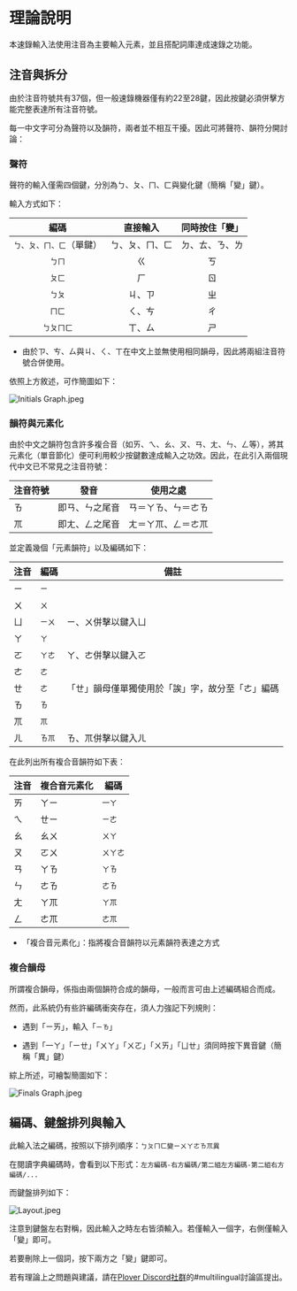 # 理論說明

本速錄輸入法使用注音為主要輸入元素，並且搭配詞庫達成速錄之功能。

## 注音與拆分

由於注音符號共有37個，但一般速錄機器僅有約22至28鍵，因此按鍵必須併擊方能完整表達所有注音符號。

每一中文字可分為聲符以及韻符，兩者並不相互干擾。因此可將聲符、韻符分開討論：

### 聲符

聲符的輸入僅需四個鍵，分別為ㄅ、ㄆ、ㄇ、ㄈ與變化鍵（簡稱「變」鍵）。

輸入方式如下：

|           編碼           |    直接輸入    | 同時按住「變」 |
| :----------------------: | :------------: | :------------: |
| `ㄅ、ㄆ、ㄇ、ㄈ`（單鍵） | ㄅ、ㄆ、ㄇ、ㄈ | ㄉ、ㄊ、ㄋ、ㄌ |
|          `ㄅㄇ`          |       ㄍ       |       ㄎ       |
|          `ㄆㄈ`          |       ㄏ       |       ㄖ       |
|          `ㄅㄆ`          |     ㄐ、ㄗ     |       ㄓ       |
|          `ㄇㄈ`          |     ㄑ、ㄘ     |       ㄔ       |
|        `ㄅㄆㄇㄈ`        |     ㄒ、ㄙ     |       ㄕ       |

* 由於ㄗ、ㄘ、ㄙ與ㄐ、ㄑ、ㄒ在中文上並無使用相同韻母，因此將兩組注音符號合併使用。

依照上方敘述，可作簡圖如下：

![Initials Graph.jpeg](https://github.com/Quisette/TC_steno/blob/master/Pictures/Initials%20Graph.jpeg?raw=true)

### 韻符與元素化

由於中文之韻符包含許多複合音（如ㄞ、ㄟ、ㄠ、ㄡ、ㄢ、ㄤ、ㄣ、ㄥ等），將其元素化（單音節化）便可利用較少按鍵數達成輸入之功效。
​因此，在此引入兩個現代中文已不常見之注音符號：

| 注音符號 | 發音           | 使用之處           |
| -------- | -------------- | ------------------ |
| ㄯ       | 即ㄢ、ㄣ之尾音 | ㄢ＝ㄚㄯ、ㄣ＝ㄜㄯ |
| ㆭ       | 即ㄤ、ㄥ之尾音 | ㄤ＝ㄚㆭ、ㄥ＝ㄜㆭ |

並定義幾個「元素韻符」以及編碼如下：

| 注音 | 編碼   | 備註                                             |
| ---- | ------ | ------------------------------------------------ |
| ㄧ   | `ㄧ`   |                                                  |
| ㄨ   | `ㄨ`   |                                                  |
| ㄩ   | `ㄧㄨ` | ㄧ、ㄨ併擊以鍵入ㄩ                               |
| ㄚ   | `ㄚ`   |                                                  |
| ㄛ   | `ㄚㄜ` | ㄚ、ㄜ併擊以鍵入ㄛ                               |
| ㄜ   | `ㄜ`   |                                                  |
| ㄝ   | `ㄜ`   | 「ㄝ」韻母僅單獨使用於「誒」字，故分至「ㄜ」編碼 |
| ㄯ   | `ㄯ`   |                                                  |
| ㆭ   | `ㆭ`   |                                                  |
| ㄦ   | `ㄯㆭ` | ㄯ、ㆭ併擊以鍵入ㄦ                               |

在此列出所有複合音韻符如下表：

| 注音 | 複合音元素化 | 編碼     |
| ---- | ------------ | -------- |
| ㄞ   | ㄚㄧ         | `一ㄚ`   |
| ㄟ   | ㄝㄧ         | `ㄧㄜ`   |
| ㄠ   | ㄠㄨ         | `ㄨㄚ`   |
| ㄡ   | ㄛㄨ         | `ㄨㄚㄜ` |
| ㄢ   | ㄚㄯ         | `ㄚㄯ`   |
| ㄣ   | ㄜㄯ         | `ㄜㄯ`   |
| ㄤ   | ㄚㆭ         | `ㄚㆭ`   |
| ㄥ   | ㄜㆭ         | `ㄜㆭ`   |

* 「複合音元素化」：指將複合音韻符以元素韻符表達之方式

### 複合韻母

所謂複合韻母，係指由兩個韻符合成的韻母，一般而言可由上述編碼組合而成。

然而，此系統仍有些許編碼衝突存在，須人力強記下列規則：

* 遇到「ㄧㄞ」，輸入「`ㄧㄯ`」

* 遇到「一ㄚ」「ㄧㄝ」「ㄨㄚ」「ㄨㄛ」「ㄨㄞ」「ㄩㄝ」須同時按下異音鍵（簡稱「異」鍵）

綜上所述，可繪製簡圖如下：

![Finals Graph.jpeg](https://github.com/Quisette/TC_steno/blob/master/Pictures/Finals%20Graph.jpeg?raw=true)

## 編碼、鍵盤排列與輸入

此輸入法之編碼，按照以下排列順序：`ㄅㄆㄇㄈ變ㄧㄨㄚㄜㄯㆭ異`

在閱讀字典編碼時，會看到以下形式：`左方編碼-右方編碼/第二組左方編碼-第二組右方編碼/...`

而鍵盤排列如下：

![Layout.jpeg](https://github.com/Quisette/TC_steno/blob/master/Pictures/Layout.jpeg?raw=true)

注意到鍵盤左右對稱，因此輸入之時左右皆須輸入。若僅輸入一個字，右側僅輸入「變」即可。

若要刪除上一個詞，按下兩方之「變」鍵即可。



若有理論上之問題與建議，請在[Plover Discord社群](https://discord.com/invite/0lQde43a6dGmAMp2)的#multilingual討論區提出。

